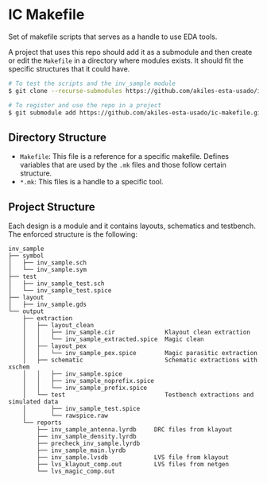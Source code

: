 # IC Makefile

Set of makefile scripts that serves as a handle to use EDA tools.

A project that uses this repo should add it as a submodule and then create or edit the `Makefile` in a directory where modules exists. It should fit the specific structures that it could have.

~~~bash
# To test the scripts and the inv_sample module
$ git clone --recurse-submodules https://github.com/akiles-esta-usado/ic-makefile.git

# To register and use the repo in a project
$ git submodule add https://github.com/akiles-esta-usado/ic-makefile.git
~~~


## Directory Structure

- `Makefile`: This file is a reference for a specific makefile. Defines variables that are used by the `.mk` files and those follow certain structure.
- `*.mk`: This files is a handle to a specific tool.


## Project Structure

Each design is a module and it contains layouts, schematics and testbench. The enforced structure is the following:

~~~
inv_sample
├── symbol
│   ├── inv_sample.sch
│   └── inv_sample.sym
├── test
│   ├── inv_sample_test.sch
│   └── inv_sample_test.spice
├── layout
│   ├── inv_sample.gds
└── output
    ├── extraction
    │   ├── layout_clean                    
    │   │   ├── inv_sample.cir              Klayout clean extraction
    │   │   └── inv_sample_extracted.spice  Magic clean
    │   ├── layout_pex                      
    │   │   └── inv_sample_pex.spice        Magic parasitic extraction
    │   ├── schematic                       Schematic extractions with xschem
    │   │   ├── inv_sample.spice
    │   │   ├── inv_sample_noprefix.spice
    │   │   └── inv_sample_prefix.spice
    │   └── test                            Testbench extractions and simulated data
    │       ├── inv_sample_test.spice
    │       └── rawspice.raw
    └── reports
        ├── inv_sample_antenna.lyrdb     DRC files from klayout
        ├── inv_sample_density.lyrdb
        ├── precheck_inv_sample.lyrdb
        ├── inv_sample_main.lyrdb
        ├── inv_sample.lvsdb             LVS file from klayout
        ├── lvs_klayout_comp.out         LVS files from netgen
        └── lvs_magic_comp.out
~~~